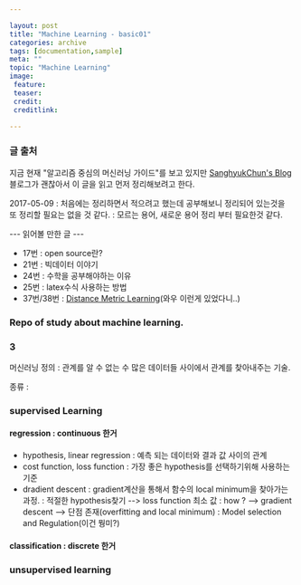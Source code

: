 ```yaml
---

layout: post
title: "Machine Learning - basic01"
categories: archive
tags: [documentation,sample]
meta: ""
topic: "Machine Learning"
image:
 feature:
 teaser:
 credit:
 creditlink:

---
```


### 글 출처

지금 현재 "알고리즘 중심의 머신러닝 가이드"를 보고 있지만 [SanghyukChun's Blog](http://sanghyukchun.github.io/)블로그가 괜찮아서 이 글을 읽고 먼저 정리해보려고 한다.

2017-05-09
: 처음에는 정리하면서 적으려고 했는데 공부해보니 정리되어 있는것을 또 정리할 필요는 없을 것 같다.
: 모르는 용어, 새로운 용어 정리 부터 필요한것 같다.

--- 읽어볼 만한 글 ---
- 17번 : open source란?
- 21번 : 빅데이터 이야기
- 24번 : 수학을 공부해야하는 이유
- 25번 : latex수식 사용하는 방법
- 37번/38번 : [Distance Metric Learning](http://sanghyukchun.github.io/37/)(와우 이런게 있었다니..)

### Repo of study about machine learning.

### 3

머신러닝 정의 : 관계를 알 수 없는 수 많은 데이터들 사이에서 관계를 찾아내주는 기술.

종류 :

### supervised Learning

#### regression : continuous 한거

-	hypothesis, linear regression : 예측 되는 데이터와 결과 값 사이의 관계
-	cost function, loss function : 가장 좋은 hypothesis를 선택하기위해 사용하는 기준
-	dradient descent : gradient계산을 통해서 함수의 local minimum을 찾아가는 과정.
	: 적절한 hypothesis찾기 --> loss function 최소 값 : how ? --> gradient descent --> 단점 존재(overfitting and local minimum) : Model selection and Regulation(이건 뭥미?)

#### classification : discrete 한거

### unsupervised learning
